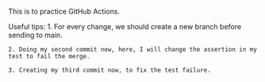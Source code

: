 This is to practice GitHub Actions.

Useful tips:
    1. For every change, we should create a new branch before sending to main.
    
    2. Doing my second commit now, here, I will change the assertion in my test to fail the merge.

    3. Creating my third commit now, to fix the test failure.
